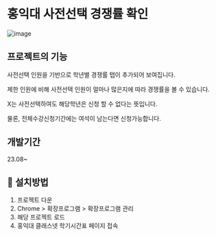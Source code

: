 # 홍익대 사전선택 경쟁률 확인

![image](https://github.com/psp0/SugangAddRatio/assets/76198219/c2b9ccb5-feb6-4a70-b55d-7172508f5879)


## 프로젝트의 기능
사전선택 인원을 기반으로 학년별 경쟁률 탭이 추가되어 보여집니다.

제한 인원에 비해 사전선택 인원이 얼마나 많은지에 따라 경쟁률을 볼 수 있습니다.

X는 사전선택하여도 해당학년은 신청 할 수 없다는 뜻입니다.

물론, 전체수강신청기간에는 여석이 남는다면 신청가능합니다.


## 개발기간
23.08~

## 🔗 설치방법
1. 프로젝트 다운
2. Chrome > 확장프로그램 > 확장프로그램 관리
3. 해당 프로젝트 로드
4. 홍익대 클래스넷 학기시간표 페이지 접속
